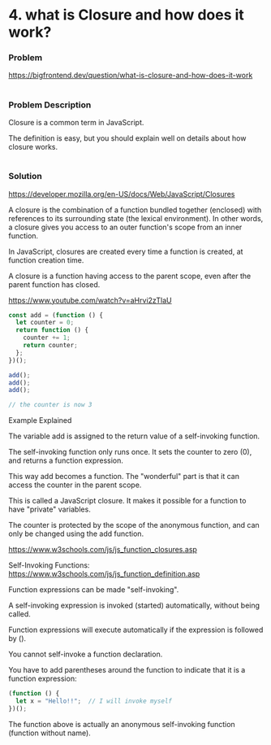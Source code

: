 # 4. what is Closure and how does it work?

### Problem

https://bigfrontend.dev/question/what-is-closure-and-how-does-it-work

#

### Problem Description

Closure is a common term in JavaScript.

The definition is easy, but you should explain well on details about how closure works.

#

### Solution

https://developer.mozilla.org/en-US/docs/Web/JavaScript/Closures

A closure is the combination of a function bundled together (enclosed) with references to its surrounding state (the lexical environment). In other words, a closure gives you access to an outer function's scope from an inner function. 

In JavaScript, closures are created every time a function is created, at function creation time.

A closure is a function having access to the parent scope, even after the parent function has closed.

https://www.youtube.com/watch?v=aHrvi2zTlaU


```js
const add = (function () {
  let counter = 0;
  return function () {
    counter += 1;
    return counter;
  };
})();

add();
add();
add();

// the counter is now 3
```

Example Explained

The variable add is assigned to the return value of a self-invoking function.

The self-invoking function only runs once. It sets the counter to zero (0), and returns a function expression.

This way add becomes a function. The "wonderful" part is that it can access the counter in the parent scope.

This is called a JavaScript closure. It makes it possible for a function to have "private" variables.

The counter is protected by the scope of the anonymous function, and can only be changed using the add function.

https://www.w3schools.com/js/js_function_closures.asp

Self-Invoking Functions:
https://www.w3schools.com/js/js_function_definition.asp

Function expressions can be made "self-invoking".

A self-invoking expression is invoked (started) automatically, without being called.

Function expressions will execute automatically if the expression is followed by ().

You cannot self-invoke a function declaration.

You have to add parentheses around the function to indicate that it is a function expression:

```js
(function () {
  let x = "Hello!!";  // I will invoke myself
})();
```

The function above is actually an anonymous self-invoking function (function without name).
